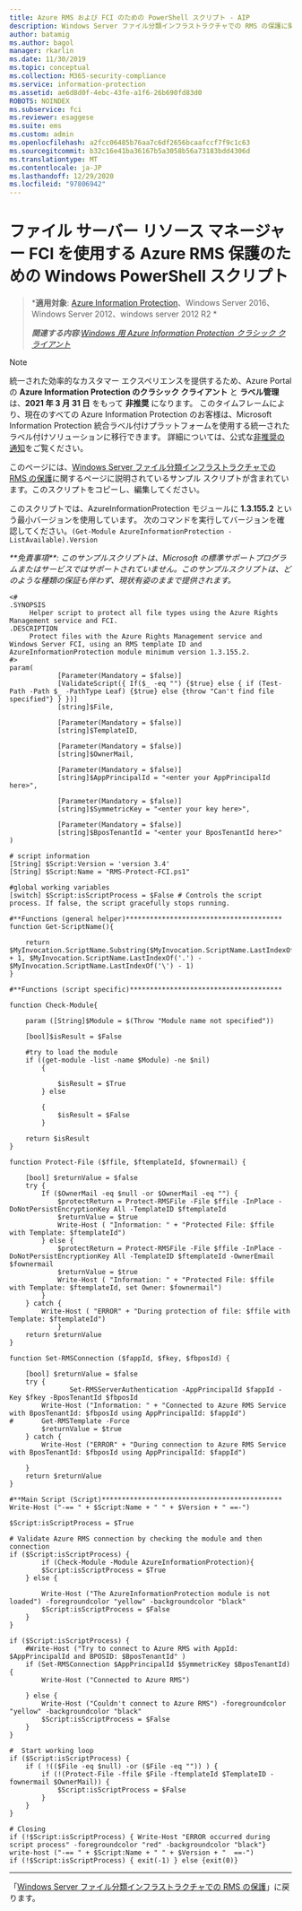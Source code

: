 ```yaml
---
title: Azure RMS および FCI のための PowerShell スクリプト - AIP
description: Windows Server ファイル分類インフラストラクチャでの RMS の保護に関するページで説明されている、コピーして編集するためのサンプル スクリプトです。
author: batamig
ms.author: bagol
manager: rkarlin
ms.date: 11/30/2019
ms.topic: conceptual
ms.collection: M365-security-compliance
ms.service: information-protection
ms.assetid: ae6d8d0f-4ebc-43fe-a1f6-26b690fd83d0
ROBOTS: NOINDEX
ms.subservice: fci
ms.reviewer: esaggese
ms.suite: ems
ms.custom: admin
ms.openlocfilehash: a2fcc06485b76aa7c6df2656bcaafccf7f9c1c63
ms.sourcegitcommit: b32c16e41ba36167b5a3058b56a73183bdd4306d
ms.translationtype: MT
ms.contentlocale: ja-JP
ms.lasthandoff: 12/29/2020
ms.locfileid: "97806942"
---
```

# <a name="windows-powershell-script-for-azure-rms-protection-by-using-file-server-resource-manager-fci"></a>ファイル サーバー リソース マネージャー FCI を使用する Azure RMS 保護のための Windows PowerShell スクリプト

>***適用対象**: [Azure Information Protection](https://azure.microsoft.com/pricing/details/information-protection)、Windows Server 2016、Windows Server 2012、windows server 2012 R2 *
>
>***関連する内容**:[Windows 用 Azure Information Protection クラシック クライアント](../faqs.md#whats-the-difference-between-the-azure-information-protection-classic-and-unified-labeling-clients)*

>[!NOTE] 
> 統一された効率的なカスタマー エクスペリエンスを提供するため、Azure Portal の **Azure Information Protection のクラシック クライアント** と **ラベル管理** は、**2021 年 3 月 31 日** をもって **非推奨** になります。 このタイムフレームにより、現在のすべての Azure Information Protection のお客様は、Microsoft Information Protection 統合ラベル付けプラットフォームを使用する統一されたラベル付けソリューションに移行できます。 詳細については、公式な[非推奨の通知](https://aka.ms/aipclassicsunset)をご覧ください。

このページには、[Windows Server ファイル分類インフラストラクチャでの RMS の保護](configure-fci.md)に関するページに説明されているサンプル スクリプトが含まれています。このスクリプトをコピーし、編集してください。

このスクリプトでは、AzureInformationProtection モジュールに **1.3.155.2** という最小バージョンを使用しています。 次のコマンドを実行してバージョンを確認してください。`(Get-Module AzureInformationProtection -ListAvailable).Version` 

*&#42;&#42;免責事項&#42;&#42;: このサンプルスクリプトは、Microsoft の標準サポートプログラムまたはサービスではサポートされていません。このサンプルスクリプトは、どのような種類の保証も伴わず、現状有姿のままで提供されます。*

```
<#
.SYNOPSIS 
     Helper script to protect all file types using the Azure Rights Management service and FCI.
.DESCRIPTION
     Protect files with the Azure Rights Management service and Windows Server FCI, using an RMS template ID and AzureInformationProtection module minimum version 1.3.155.2.   
#>
param(
            [Parameter(Mandatory = $false)]
            [ValidateScript({ If($_ -eq "") {$true} else { if (Test-Path -Path $_ -PathType Leaf) {$true} else {throw "Can't find file specified"} } })]
            [string]$File,

            [Parameter(Mandatory = $false)]
            [string]$TemplateID,

            [Parameter(Mandatory = $false)]
            [string]$OwnerMail,

            [Parameter(Mandatory = $false)]
            [string]$AppPrincipalId = "<enter your AppPrincipalId here>",

            [Parameter(Mandatory = $false)]
            [string]$SymmetricKey = "<enter your key here>",

            [Parameter(Mandatory = $false)]
            [string]$BposTenantId = "<enter your BposTenantId here>"
) 

# script information
[String] $Script:Version = 'version 3.4' 
[String] $Script:Name = "RMS-Protect-FCI.ps1"

#global working variables
[switch] $Script:isScriptProcess = $False # Controls the script process. If false, the script gracefully stops running.

#**Functions (general helper)***************************************
function Get-ScriptName(){ 

    return $MyInvocation.ScriptName.Substring($MyInvocation.ScriptName.LastIndexOf('\') + 1, $MyInvocation.ScriptName.LastIndexOf('.') - $MyInvocation.ScriptName.LastIndexOf('\') - 1)
}

#**Functions (script specific)**************************************

function Check-Module{

    param ([String]$Module = $(Throw "Module name not specified"))

    [bool]$isResult = $False

    #try to load the module
    if ((get-module -list -name $Module) -ne $nil)
        {

            $isResult = $True
        } else 
        
        {
            $isResult = $False
        } 

    return $isResult
}

function Protect-File ($ffile, $ftemplateId, $fownermail) {

    [bool] $returnValue = $false
    try {
        If ($OwnerMail -eq $null -or $OwnerMail -eq "") {
            $protectReturn = Protect-RMSFile -File $ffile -InPlace -DoNotPersistEncryptionKey All -TemplateID $ftemplateId
            $returnValue = $true
            Write-Host ( "Information: " + "Protected File: $ffile with Template: $ftemplateId")
        } else {
            $protectReturn = Protect-RMSFile -File $ffile -InPlace -DoNotPersistEncryptionKey All -TemplateID $ftemplateId -OwnerEmail $fownermail
            $returnValue = $true
            Write-Host ( "Information: " + "Protected File: $ffile with Template: $ftemplateId, set Owner: $fownermail")
        }
    } catch {
        Write-Host ( "ERROR" + "During protection of file: $ffile with Template: $ftemplateId")
            }
    return $returnValue
}

function Set-RMSConnection ($fappId, $fkey, $fbposId) {

    [bool] $returnValue = $false
    try {
               Set-RMSServerAuthentication -AppPrincipalId $fappId -Key $fkey -BposTenantId $fbposId
        Write-Host ("Information: " + "Connected to Azure RMS Service with BposTenantId: $fbposId using AppPrincipalId: $fappId")
#       Get-RMSTemplate -Force
        $returnValue = $true
    } catch {
        Write-Host ("ERROR" + "During connection to Azure RMS Service with BposTenantId: $fbposId using AppPrincipalId: $fappId")

    }
    return $returnValue
}

#**Main Script (Script)*********************************************
Write-Host ("-== " + $Script:Name + " " + $Version + " ==-")

$Script:isScriptProcess = $True

# Validate Azure RMS connection by checking the module and then connection
if ($Script:isScriptProcess) {
        if (Check-Module -Module AzureInformationProtection){
        $Script:isScriptProcess = $True
    } else {

        Write-Host ("The AzureInformationProtection module is not loaded") -foregroundcolor "yellow" -backgroundcolor "black"           
        $Script:isScriptProcess = $False
    }
}

if ($Script:isScriptProcess) {
    #Write-Host ("Try to connect to Azure RMS with AppId: $AppPrincipalId and BPOSID: $BposTenantId" )  
    if (Set-RMSConnection $AppPrincipalId $SymmetricKey $BposTenantId) {
        Write-Host ("Connected to Azure RMS")

    } else {
        Write-Host ("Couldn't connect to Azure RMS") -foregroundcolor "yellow" -backgroundcolor "black"
        $Script:isScriptProcess = $False
    }
}

#  Start working loop
if ($Script:isScriptProcess) {
    if ( !(($File -eq $null) -or ($File -eq "")) ) {
        if (!(Protect-File -ffile $File -ftemplateId $TemplateID -fownermail $OwnerMail)) {
            $Script:isScriptProcess = $False           
        }
    }
}

# Closing
if (!$Script:isScriptProcess) { Write-Host "ERROR occurred during script process" -foregroundcolor "red" -backgroundcolor "black"}
write-host ("-== " + $Script:Name + " " + $Version + "  ==-")
if (!$Script:isScriptProcess) { exit(-1) } else {exit(0)}
```

---

「[Windows Server ファイル分類インフラストラクチャでの RMS の保護](configure-fci.md)」に戻ります。
